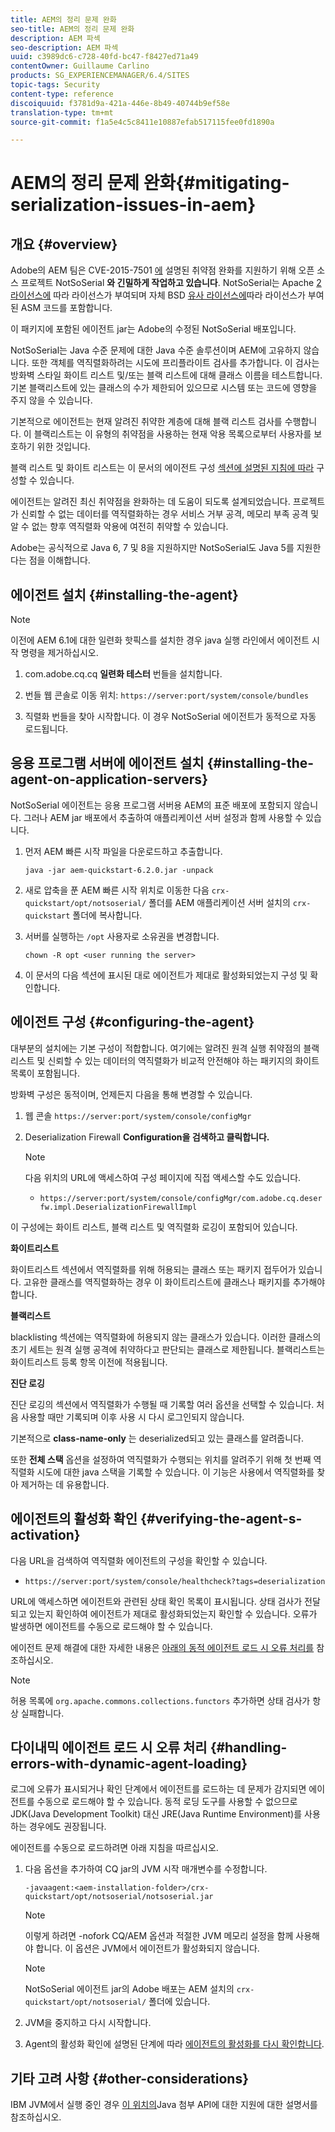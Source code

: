 ```yaml
---
title: AEM의 정리 문제 완화
seo-title: AEM의 정리 문제 완화
description: AEM 파섹
seo-description: AEM 파섹
uuid: c3989dc6-c728-40fd-bc47-f8427ed71a49
contentOwner: Guillaume Carlino
products: SG_EXPERIENCEMANAGER/6.4/SITES
topic-tags: Security
content-type: reference
discoiquuid: f3781d9a-421a-446e-8b49-40744b9ef58e
translation-type: tm+mt
source-git-commit: f1a5e4c5c8411e10887efab517115fee0fd1890a

---
```



# AEM의 정리 문제 완화{#mitigating-serialization-issues-in-aem}

## 개요 {#overview}

Adobe의 AEM 팀은 CVE-2015-7501 [에](https://github.com/kantega/notsoserial) 설명된 취약점 완화를 지원하기 위해 오픈 소스 프로젝트 NotSoSerial **와 긴밀하게 작업하고 있습니다**. NotSoSerial는 Apache [2 라이선스에](https://www.apache.org/licenses/LICENSE-2.0) 따라 라이선스가 부여되며 자체 BSD [유사 라이선스에](https://asm.ow2.org/license.html)따라 라이선스가 부여된 ASM 코드를 포함합니다.

이 패키지에 포함된 에이전트 jar는 Adobe의 수정된 NotSoSerial 배포입니다.

NotSoSerial는 Java 수준 문제에 대한 Java 수준 솔루션이며 AEM에 고유하지 않습니다. 또한 객체를 역직렬화하려는 시도에 프리플라이트 검사를 추가합니다. 이 검사는 방화벽 스타일 화이트 리스트 및/또는 블랙 리스트에 대해 클래스 이름을 테스트합니다. 기본 블랙리스트에 있는 클래스의 수가 제한되어 있으므로 시스템 또는 코드에 영향을 주지 않을 수 있습니다.

기본적으로 에이전트는 현재 알려진 취약한 계층에 대해 블랙 리스트 검사를 수행합니다. 이 블랙리스트는 이 유형의 취약점을 사용하는 현재 악용 목록으로부터 사용자를 보호하기 위한 것입니다.

블랙 리스트 및 화이트 리스트는 이 문서의 에이전트 구성 [섹션에 설명된 지침에 따라](/help/sites-administering/mitigating-serialization-issues.md#configuring-the-agent) 구성할 수 있습니다.

에이전트는 알려진 최신 취약점을 완화하는 데 도움이 되도록 설계되었습니다. 프로젝트가 신뢰할 수 없는 데이터를 역직렬화하는 경우 서비스 거부 공격, 메모리 부족 공격 및 알 수 없는 향후 역직렬화 악용에 여전히 취약할 수 있습니다.

Adobe는 공식적으로 Java 6, 7 및 8을 지원하지만 NotSoSerial도 Java 5를 지원한다는 점을 이해합니다.

## 에이전트 설치 {#installing-the-agent}

>[!NOTE]
>
>이전에 AEM 6.1에 대한 일련화 핫픽스를 설치한 경우 java 실행 라인에서 에이전트 시작 명령을 제거하십시오.

1. com.adobe.cq.cq **일련화 테스터** 번들을 설치합니다.

1. 번들 웹 콘솔로 이동 위치: `https://server:port/system/console/bundles`
1. 직렬화 번들을 찾아 시작합니다. 이 경우 NotSoSerial 에이전트가 동적으로 자동 로드됩니다.

## 응용 프로그램 서버에 에이전트 설치 {#installing-the-agent-on-application-servers}

NotSoSerial 에이전트는 응용 프로그램 서버용 AEM의 표준 배포에 포함되지 않습니다. 그러나 AEM jar 배포에서 추출하여 애플리케이션 서버 설정과 함께 사용할 수 있습니다.

1. 먼저 AEM 빠른 시작 파일을 다운로드하고 추출합니다.

   ```shell
   java -jar aem-quickstart-6.2.0.jar -unpack
   ```

1. 새로 압축을 푼 AEM 빠른 시작 위치로 이동한 다음 `crx-quickstart/opt/notsoserial/` 폴더를 AEM 애플리케이션 서버 설치의 `crx-quickstart` 폴더에 복사합니다.

1. 서버를 실행하는 `/opt` 사용자로 소유권을 변경합니다.

   ```shell
   chown -R opt <user running the server>
   ```

1. 이 문서의 다음 섹션에 표시된 대로 에이전트가 제대로 활성화되었는지 구성 및 확인합니다.

## 에이전트 구성 {#configuring-the-agent}

대부분의 설치에는 기본 구성이 적합합니다. 여기에는 알려진 원격 실행 취약점의 블랙 리스트 및 신뢰할 수 있는 데이터의 역직렬화가 비교적 안전해야 하는 패키지의 화이트 목록이 포함됩니다.

방화벽 구성은 동적이며, 언제든지 다음을 통해 변경할 수 있습니다.

1. 웹 콘솔 `https://server:port/system/console/configMgr`
1. Deserialization Firewall **Configuration을 검색하고 클릭합니다.**

   >[!NOTE]
   >
   >다음 위치의 URL에 액세스하여 구성 페이지에 직접 액세스할 수도 있습니다.
   >
   >* `https://server:port/system/console/configMgr/com.adobe.cq.deserfw.impl.DeserializationFirewallImpl`


이 구성에는 화이트 리스트, 블랙 리스트 및 역직렬화 로깅이 포함되어 있습니다.

**화이트리스트**

화이트리스트 섹션에서 역직렬화를 위해 허용되는 클래스 또는 패키지 접두어가 있습니다. 고유한 클래스를 역직렬화하는 경우 이 화이트리스트에 클래스나 패키지를 추가해야 합니다.

**블랙리스트**

blacklisting 섹션에는 역직렬화에 허용되지 않는 클래스가 있습니다. 이러한 클래스의 초기 세트는 원격 실행 공격에 취약하다고 판단되는 클래스로 제한됩니다. 블랙리스트는 화이트리스트 등록 항목 이전에 적용됩니다.

**진단 로깅**

진단 로깅의 섹션에서 역직렬화가 수행될 때 기록할 여러 옵션을 선택할 수 있습니다. 처음 사용할 때만 기록되며 이후 사용 시 다시 로그인되지 않습니다.

기본적으로 **class-name-only** 는 deserialized되고 있는 클래스를 알려줍니다.

또한 **전체 스택** 옵션을 설정하여 역직렬화가 수행되는 위치를 알려주기 위해 첫 번째 역직렬화 시도에 대한 java 스택을 기록할 수 있습니다. 이 기능은 사용에서 역직렬화를 찾아 제거하는 데 유용합니다.

## 에이전트의 활성화 확인 {#verifying-the-agent-s-activation}

다음 URL을 검색하여 역직렬화 에이전트의 구성을 확인할 수 있습니다.

* `https://server:port/system/console/healthcheck?tags=deserialization`

URL에 액세스하면 에이전트와 관련된 상태 확인 목록이 표시됩니다. 상태 검사가 전달되고 있는지 확인하여 에이전트가 제대로 활성화되었는지 확인할 수 있습니다. 오류가 발생하면 에이전트를 수동으로 로드해야 할 수 있습니다.

에이전트 문제 해결에 대한 자세한 내용은 [아래의 동적 에이전트 로드 시 오류 처리를](#handling-errors-with-dynamic-agent-loading) 참조하십시오.

>[!NOTE]
>
>허용 목록에 `org.apache.commons.collections.functors` 추가하면 상태 검사가 항상 실패합니다.

## 다이내믹 에이전트 로드 시 오류 처리 {#handling-errors-with-dynamic-agent-loading}

로그에 오류가 표시되거나 확인 단계에서 에이전트를 로드하는 데 문제가 감지되면 에이전트를 수동으로 로드해야 할 수 있습니다. 동적 로딩 도구를 사용할 수 없으므로 JDK(Java Development Toolkit) 대신 JRE(Java Runtime Environment)를 사용하는 경우에도 권장됩니다.

에이전트를 수동으로 로드하려면 아래 지침을 따르십시오.

1. 다음 옵션을 추가하여 CQ jar의 JVM 시작 매개변수를 수정합니다.

   ```shell
   -javaagent:<aem-installation-folder>/crx-quickstart/opt/notsoserial/notsoserial.jar
   ```

   >[!NOTE]
   >
   >이렇게 하려면 -nofork CQ/AEM 옵션과 적절한 JVM 메모리 설정을 함께 사용해야 합니다. 이 옵션은 JVM에서 에이전트가 활성화되지 않습니다.

   >[!NOTE]
   >
   >NotSoSerial 에이전트 jar의 Adobe 배포는 AEM 설치의 `crx-quickstart/opt/notsoserial/` 폴더에 있습니다.

1. JVM을 중지하고 다시 시작합니다.

1. Agent의 활성화 확인에 설명된 단계에 따라 [에이전트의 활성화를 다시 확인합니다](/help/sites-administering/mitigating-serialization-issues.md#verifying-the-agent-s-activation).

## 기타 고려 사항 {#other-considerations}

IBM JVM에서 실행 중인 경우 [이 위치의](https://www.ibm.com/support/knowledgecenter/SSSTCZ_2.0.0/com.ibm.rt.doc.20/user/attachapi.html)Java 첨부 API에 대한 지원에 대한 설명서를 참조하십시오.

